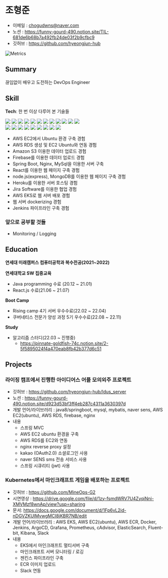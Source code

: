 # 조형준
- 이메일 : chogudwns@naver.com
- 노션 : https://funny-gourd-490.notion.site/TIL-681de6b68b7a492fb24de03f2b9cfbc9
- 깃허브 : https://github.com/hyeongjun-hub

![Metrics](https://metrics.lecoq.io/hyeongjun-hub?template=classic&base.header=0&base.activity=0&base.community=0&base.repositories=0&base.metadata=0&isocalendar=1&languages=1&isocalendar.duration=half-year&languages.limit=8&languages.threshold=0%25&languages.colors=github&languages.sections=most-used&languages.indepth=false&languages.analysis.timeout=15&languages.categories=markup%2C%20programming&languages.recent.categories=markup%2C%20programming&languages.recent.load=300&languages.recent.days=14&config.timezone=Asia%2FSeoul)

## Summary
끊임없이 배우고 도전하는 DevOps Engineer

## Skill
**Tech**: 
한 번 이상 다루어 본 기술들
  
<img src="https://img.shields.io/badge/C++-00599C?style=flat-square&logo=C%2B%2B&logoColor=white"/></a>
<img src="https://img.shields.io/badge/C-A8B9CC?style=flat-square&logo=C&logoColor=white"/></a>
<img src="https://img.shields.io/badge/Java-007396?&style=flat-square&logo=Java&logoColor=white"/></a>
<img src="https://img.shields.io/badge/Html5-E34F26?&style=flat-square&logo=Html5&logoColor=white"/></a>
<img src="https://img.shields.io/badge/CSS3-1572B6?&style=flat-square&logo=CSS3&logoColor=white"/></a>
<img src="https://img.shields.io/badge/Sass-CC6699?&style=flat-square&logo=Sass&logoColor=white"/></a>
<img src="https://img.shields.io/badge/JavaScript-F7DF1E?&style=flat-square&logo=JavaScript&logoColor=white"/></a>
<img src="https://img.shields.io/badge/Unity-000000?style=flat-square&logo=Unity&logoColor=white"/></a>
<img src="https://img.shields.io/badge/Ubuntu-E95420?style=flat-square&logo=Ubuntu&logoColor=white"/></a>
<img src="https://img.shields.io/badge/Amazon S3-569A31?style=flat-square&logo=Amazon S3&logoColor=white"/></a>
<img src="https://img.shields.io/badge/Python-3766AB?style=flat-square&logo=Python&logoColor=white"/></a>
<img src="https://img.shields.io/badge/Numpy-013243?style=flat-square&logo=Numpy&logoColor=white"/></a>  
<img src="https://img.shields.io/badge/Firebase-FFCA28?&style=flat-square&logo=Firebase&logoColor=white"/></a>
<img src="https://img.shields.io/badge/Spring Boot-6DB33F?&style=flat-square&logo=Spring Boot&logoColor=white"/></a>
<img src="https://img.shields.io/badge/Nginx-009639?&style=flat-square&logo=NGINX&logoColor=white"/></a>
<img src="https://img.shields.io/badge/MySQL-4479A1?&style=flat-square&logo=MySQL&logoColor=white"/></a>
<img src="https://img.shields.io/badge/React-61DAFB?&style=flat-square&logo=React&logoColor=white"/></a>
<img src="https://img.shields.io/badge/Node.js-339933?&style=flat-square&logo=Node.js&logoColor=white"/></a>
<img src="https://img.shields.io/badge/MongoDB-47A248?&style=flat-square&logo=MongoDB&logoColor=white"/></a>
<img src="https://img.shields.io/badge/Heroku-430098?&style=flat-square&logo=Heroku&logoColor=white"/></a>
<img src="https://img.shields.io/badge/Jira Software-0052CC?&style=flat-square&logo=Jira Software&logoColor=white"/></a>

- AWS EC2에서 Ubuntu 환경 구축 경험
- AWS RDS 생성 및 EC2 Ubuntu와 연동 경험
- Amazon S3 이용한 데이터 업로드 경험
- Firebase를 이용한 데이터 업로드 경험
- Spring Boot, Nginx, MySql을 이용한 서버 구축
- React를 이용한 웹 페이지 구축 경험
- node.js(express), MongoDB를 이용한 웹 페이지 구축 경험
- Heroku를 이용한 서버 호스팅 경험
- Jira Software를 이용한 협업 경험
- AWS EKS로 웹 서버 배포 경험
- 웹 서버 dockerizing 경험
- Jenkins 파이프라인 구축 경험

### 앞으로 공부할 것들
- Monitoring / Logging

## Education
**연세대 미래캠퍼스 컴퓨터공학과 복수전공(2021~2022)**

**연세대학교 SW 집중교육**
- Java programming 수료 (20.12 ~ 21.01)
- React.js 수료(21.06 ~ 21.07)

**Boot Camp**
- Rising camp 4기 서버 우수수료(22.02 ~ 22.04)
- 쿠버네티스 전문가 양성 과정 5기 우수수료(22.08 ~ 22.11)

**Study**
- 알고리즘 스터디(22.03 ~ 진행중)
  - https://pinnate-goldfish-74c.notion.site/2-5f5895024f4a470eab8fb42b377d6c51

## Projects
### 라이징 캠프에서 진행한 아이디어스 어플 모의외주 프로젝트

- 깃허브 : https://github.com/hyeongjun-hub/Idus_server
- 노션 : https://funny-gourd-490.notion.site/d923d53bf3ff4eb287c4311a3630397d
- 개발 언어/라이브러리 : java8/springboot, mysql, mybatis, naver sens, AWS EC2(ubuntu), AWS RDS, firebase, nginx
- 내용
  - 스프링 MVC
  - AWS EC2 ubuntu 환경을 구축
  - AWS RDS를 EC2와 연동
  - nginx reverse proxy 설정
  - kakao (OAuth2.0) 소셜로그인 사용
  - naver SENS sms 전송 서비스 사용
  - 스프링 시큐리티 (jwt) 사용
 
### Kubernetes에서 마인크래프트 게임을 배포하는 프로젝트

- 깃허브 : https://github.com/MineOps-G2
- 시연영상 : https://drive.google.com/file/d/1zy-fsmdWRV7U4ZyqiNni-XMVMzf8wnAp/view?usp=sharing
- 문서: https://docs.google.com/document/d/1Fp6vL2id-nDGVZKUIMvwgMCI8jKBR7NB/edit
- 개발 언어/라이브러리 : AWS EKS, AWS EC2(ubuntu), AWS ECR, Docker, Jenkins, ArgoCD, Grafana, Prometheus, cAdvisor, ElasticSearch, Fluent-bit, Kibana, Slack
- 내용 
  - EKS에서 마인크래프트 멀티서버 구축
  - 마인크래프트 서버 모니터링 / 로깅
  - 젠킨스 파이프라인 구축
  - ECR 이미지 업로드
  - Slack 연동
